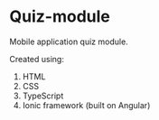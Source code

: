 # Quiz-module

Mobile application quiz module.

Created using:
1. HTML
2. CSS
3. TypeScript
4. Ionic framework (built on Angular)
